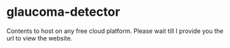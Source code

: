 # glaucoma-detector
 Contents to host on any free cloud platform. Please wait till I provide you the url to view the website.
